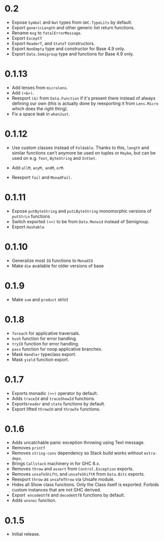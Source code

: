 0.2
===

* Expose `Symbol` and `Nat` types from `GHC.TypeLits` by default.
* Export `genericLength` and other generic list return functions.
* Rename `msg` to `fatalErrorMessage`.
* Export `ExceptT`
* Export `ReaderT`, and `StateT` constructors.
* Export `NonEmpty` type and constructor for Base 4.9 only.
* Export `Data.Semigroup` type and functions for Base 4.9 only.

0.1.13
======

* Add lenses from `microlens`.
* Add `(<&>)`.
* Reexport `(&)` from `Data.Function` if it's present there instead
  of always defining our own (this is actually done by reexporting it
  from `Lens.Micro` which does the right thing).
* Fix a space leak in `whenJust`.

0.1.12
======

* Use custom classes instead of `Foldable`. Thanks to this, `length` and similar functions can't anymore be used on tuples or `Maybe`, but can be used on e.g. `Text`, `ByteString` and `IntSet`.

* Add `allM`, `anyM,` `andM`, `orM`.

* Reexport `fail` and `MonadFail`.

0.1.11
======

* Expose `putByteString` and `putLByteString` monomorphic versions of `putStrLn` functions
* Switch exported `(<>)` to be from `Data.Monoid` instead of Semigroup.
* Export `Hashable`

0.1.10
======

* Generalize most `IO` functions to `MonadIO`
* Make `die` available for older versions of base

0.1.9
=====

* Make `sum` and `product` strict

0.1.8
=====

* ``foreach`` for applicative traversals.
* ``hush`` function for error handling.
* ``tryIO`` function for error handling.
* ``pass`` function for noop applicative branches.
* Mask ``Handler`` typeclass export.
* Mask ``yield`` function export.

0.1.7
=====

* Exports monadic ``(>>)`` operator by default.
* Adds ``traceId`` and ``traceShowId`` functions.
* Exports``reader`` and ``state``  functions by default.
* Export lifted ``throwIO`` and ``throwTo`` functions.

0.1.6
=====

* Adds uncatchable panic exception throwing using Text message.
* Removes ``printf``
* Removes ``string-conv`` dependency so Stack build works without ``extra-deps``.
* Brings ``Callstack`` machinery in for GHC 8.x.
* Removes ``throw`` and ``assert`` from ``Control.Exception`` exports.
* Removes ``unsafeShiftL`` and ``unsafeShiftR`` from ``Data.Bits`` exports.
* Reexport ``throw`` as ``unsafeThrow`` via Unsafe module.
* Hides all Show class functions. Only the Class itself is exported. Forbids custom instances that are not GHC derived.
* Export`` encodeUtf8`` and ``decodeUtf8`` functions by default.
* Adds ``unsnoc`` function.

0.1.5
=====

* Initial release.
